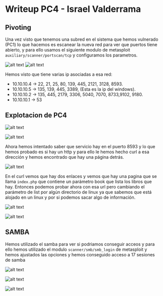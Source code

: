 # Writeup PC4 - Israel Valderrama

## Pivoting

Una vez visto que tenemos una subred en el sistema que hemos vulnerado (PC1) lo que hacemos es escanear la nueva red para ver que puertos tiene abierto, y para ello usamos el siguiente modulo de metasploit `auxiliary/scanner/portscan/tcp` y configuramos los parametros.

![alt text](img/image-123.png)
![alt text](img/image.png)

Hemos visto que tiene varias ip asociadas a esa red:

- 10.10.10.4 -> 22, 21, 25, 80, 139, 445, 2121, 3128, 8593.
- 10.10.10.5 -> 135, 139, 445, 3389, (Esta es la ip del windows).  
- 10.10.10.2 -> 135, 445, 2179, 3306, 5040, 7070, 8733,9102, 9180.
- 10.10.10.1 -> 53

## Explotacion de PC4

![alt text](img/image-2.png)

![alt text](img/image-3.png)

Ahora hemos intentado saber que servicio hay en el puerto 8593 y lo que hemos probado es si hay un http y para ello le hemos hecho curl a esa dirección y hemos encontrado que hay una página detrás.

![alt text](img/image-5.png)

En el curl vemos que hay dos enlaces y vemos que hay una pagina que se llama `index.php` que contiene un parámetro book que lista los libros que hay. Entonces podemos probar ahora con esa url pero cambiando el parámetro de list por algún directorio de linux ya que sabemos que está alojado en un linux y por si podemos sacar algo de información.

![alt text](img/image-6.png)

![alt text](img/image-7.png)



## SAMBA

Hemos utilizado el samba para ver si podriamos conseguir acceos y para ello hemos utilizado el modulo  `scanner/smb/smb_login` de metasploit y hemos ajustados las opciones y hemos conseguido acceso a 17 sesiones de samba

![alt text](img/image-9.png)

![alt text](img/image-10.png)

![alt text](img/image-11.png)
